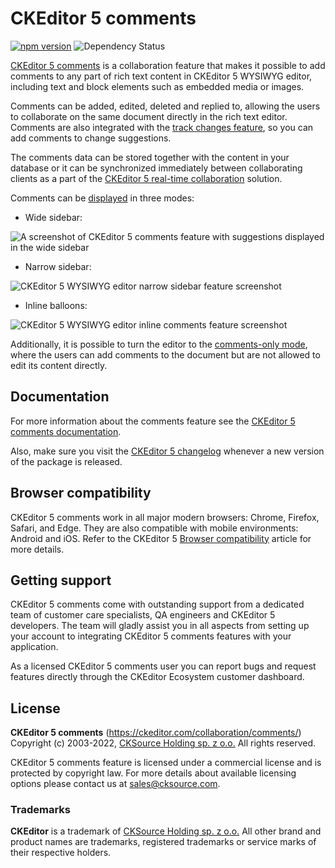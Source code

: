 # CKEditor 5 comments

[![npm version](https://badge.fury.io/js/%40ckeditor%2Fckeditor5-comments.svg)](https://www.npmjs.com/package/@ckeditor/ckeditor5-comments)
![Dependency Status](https://img.shields.io/librariesio/release/npm/@ckeditor/ckeditor5-comments)

[CKEditor 5 comments](https://ckeditor.com/collaboration/comments/) is a collaboration feature that makes it possible to add comments to any part of rich text content in CKEditor 5 WYSIWYG editor, including text and block elements such as embedded media or images.

Comments can be added, edited, deleted and replied to, allowing the users to collaborate on the same document directly in the rich text editor. Comments are also integrated with the [track changes feature](https://ckeditor.com/collaboration/track-changes/), so you can add comments to change suggestions.

The comments data can be stored together with the content in your database or it can be synchronized immediately between collaborating clients as a part of the [CKEditor 5 real-time collaboration](https://ckeditor.com/collaboration/real-time/) solution.

Comments can be [displayed](https://ckeditor.com/docs/ckeditor5/latest/features/collaboration/comments/comments-display-mode.html) in three modes:
- Wide sidebar:

![A screenshot of CKEditor 5 comments feature with suggestions displayed in the wide sidebar](https://c.cksource.com/a/1/img/npm/ckeditor5-comments.png)

- Narrow sidebar:

![CKEditor 5 WYSIWYG editor narrow sidebar feature screenshot](https://c.cksource.com/a/1/img/npm/ckeditor5-comments-narrow.png)

- Inline balloons:

![CKEditor 5 WYSIWYG editor inline comments feature screenshot](https://c.cksource.com/a/1/img/npm/ckeditor5-comments-inline.png)

Additionally, it is possible to turn the editor to the [comments-only mode](https://ckeditor.com/docs/ckeditor5/latest/features/collaboration/comments/comments-only-mode.html), where the users can add comments to the document but are not allowed to edit its content directly.

## Documentation

For more information about the comments feature see the [CKEditor 5 comments documentation](https://ckeditor.com/docs/ckeditor5/latest/features/collaboration/comments/comments.html).

Also, make sure you visit the [CKEditor 5 changelog](https://github.com/ckeditor/ckeditor5/blob/master/CHANGELOG.md) whenever a new version of the package is released.

## Browser compatibility

CKEditor 5 comments work in all major modern browsers: Chrome, Firefox, Safari, and Edge. They are also compatible with mobile environments: Android and iOS. Refer to the CKEditor 5 [Browser compatibility](https://ckeditor.com/docs/ckeditor5/latest/builds/guides/support/browser-compatibility.html) article for more details.

## Getting support

CKEditor 5 comments come with outstanding support from a dedicated team of customer care specialists, QA engineers and CKEditor 5 developers. The team will gladly assist you in all aspects from setting up your account to integrating CKEditor 5 comments features with your application.

As a licensed CKEditor 5 comments user you can report bugs and request features directly through the CKEditor Ecosystem customer dashboard.

## License

**CKEditor 5 comments** (https://ckeditor.com/collaboration/comments/)<br>
Copyright (c) 2003-2022, [CKSource Holding sp. z o.o.](https://cksource.com) All rights reserved.

CKEditor 5 comments feature is licensed under a commercial license and is protected by copyright law.
For more details about available licensing options please contact us at sales@cksource.com.

### Trademarks

**CKEditor** is a trademark of [CKSource Holding sp. z o.o.](https://cksource.com) All other brand and product names are trademarks, registered trademarks or service marks of their respective holders.
